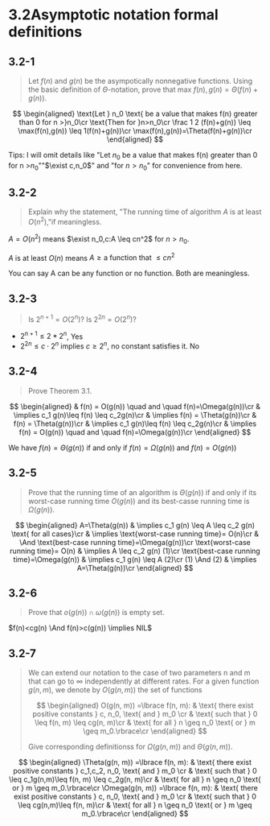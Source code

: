 # 3.2Asymptotic notation formal definitions

## 3.2-1

> Let $f(n)$ and $g(n)$ be the asympotically nonnegative functions. Using the basic definition of $\Theta$-notation, prove that max ${f(n),g(n)} = \Theta (f(n) + g(n))$.

$$
\begin{aligned}
\text{Let } n_0 \text{ be a value that makes f(n) greater than 0 for n >}n_0\cr
\text{Then for }n>n_0\cr
\frac 1 2 (f(n)+g(n)) \leq \max(f(n),g(n)) \leq 1(f(n)+g(n))\cr
\max(f(n),g(n))=\Theta(f(n)+g(n))\cr
\end{aligned}
$$

Tips: I will omit details like "$\text{Let } n_0 \text{ be a value that makes f(n) greater than 0 for n >}n_0$""$\exist c,n_0$" and "for $n > n_0$" for convenience from here.

## 3.2-2

> Explain why the statement, "The running time of algorithm *A* is at least $O(n^2)$,"if meaningless.

$A = O(n^2)$ means $\exist n_0,c:A \leq cn^2$ for $n>n_0$.

$A$ is at least $O(n)$ means $A \geq \text{a function that }\leq cn^2$

You can say A can be any function or no function. Both are meaningless.

## 3.2-3

> Is $2^{n+1}=O(2^n)$? Is $2^{2n}=O(2^n)$?

- $2^{n+1} \leq 2*2^n$, Yes
- $2^{2n} \leq c \cdot 2^n \text{ implies } c \geq 2^n$, no constant satisfies it. No

## 3.2-4

> Prove Theorem 3.1.

$$
\begin{aligned}
& f(n) = O(g(n)) \quad and \quad f(n)=\Omega(g(n))\cr
& \implies c_1 g(n)\leq f(n) \leq c_2g(n)\cr
& \implies f(n) = \Theta(g(n))\cr
& f(n) = \Theta(g(n))\cr
& \implies c_1 g(n)\leq f(n) \leq c_2g(n)\cr
& \implies f(n) = O(g(n)) \quad and \quad f(n)=\Omega(g(n))\cr
\end{aligned}
$$

We have $f(n) = \Theta(g(n))$ if and only if $f(n) = \Omega(g(n))$ and $f(n) = O(g(n))$

## 3.2-5

> Prove that the running time of an algorithm is $\Theta(g(n))$ if and only if its worst-case running time $O(g(n))$ and its best-casse running time is $\Omega (g(n))$.

$$
\begin{aligned}
    A=\Theta(g(n)) & \implies c_1 g(n) \leq A \leq c_2 g(n) \text{ for all cases}\cr
    & \implies \text{worst-case running time}= O(n)\cr
    & \And \text{best-case running time}=\Omega(g(n))\cr
    \text{worst-case running time}= O(n) & \implies A \leq c_2 g(n) (1)\cr
    \text{best-case running time}=\Omega(g(n)) & \implies c_1 g(n) \leq A (2)\cr
    (1) \And (2) & \implies A=\Theta(g(n))\cr
\end{aligned}
$$

## 3.2-6

> Prove that $o(g(n)) \cap \omega (g(n))$ is empty set.

$f(n)<cg(n) \And f(n)>c(g(n)) \implies NIL$

## 3.2-7

> We can extend our notation to the case of two parameters n and m that can go to $\infty$ independently at different rates. For a given function $g(n,m)$, we denote by $O(g(n,m))$ the set of functions
>
> $$
> \begin{aligned}
> O(g(n, m)) =\lbrace f(n, m):
>   & \text{ there exist positive constants } c, n_0, \text{ and } m_0 \cr
>   & \text{ such that } 0 \leq f(n, m) \leq cg(n, m)\cr
>   & \text{ for all } n \geq n_0 \text{ or } m \geq m_0.\rbrace\cr
> \end{aligned}
> $$
>
> Give corresponding definitionss for $\Omega(g(n,m))$ and $\Theta(g(n,m))$.

$$
\begin{aligned}
\Theta(g(n, m)) =\lbrace f(n, m):
& \text{ there exist positive constants } c_1,c_2, n_0, \text{ and } m_0 \cr
& \text{ such that } 0 \leq c_1g(n,m)\leq f(n, m) \leq c_2g(n, m)\cr
& \text{ for all } n \geq n_0 \text{ or } m \geq m_0.\rbrace\cr
\Omega(g(n, m)) =\lbrace f(n, m):
& \text{ there exist positive constants } c, n_0, \text{ and } m_0 \cr
& \text{ such that } 0 \leq cg(n,m)\leq f(n, m)\cr
& \text{ for all } n \geq n_0 \text{ or } m \geq m_0.\rbrace\cr
\end{aligned}
$$
